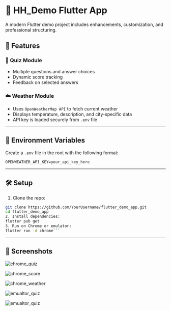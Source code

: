 # 📱 HH_Demo Flutter App

A modern Flutter demo project includes enhancements, customization, and professional structuring.



## 🚀 Features

### 🎯 Quiz Module
- Multiple questions and answer choices
- Dynamic score tracking
- Feedback on selected answers

### ☁️ Weather Module
- Uses `OpenWeatherMap API` to fetch current weather
- Displays temperature, description, and city-specific data
- API key is loaded securely from `.env` file

---

## 🔑 Environment Variables

Create a `.env` file in the root with the following format:

```env
OPENWEATHER_API_KEY=your_api_key_here
```

---

## 🛠 Setup

1. Clone the repo:
```bash
git clone https://github.com/YourUsername/flutter_demo_app.git
cd flutter_demo_app
2. Install dependencies:
flutter pub get
3. Run on Chrome or emulator:
flutter run -d chrome```
```
---


## 📸 Screenshots

![chrome_quiz](assets/images/chrome_quiz.png)

![chrome_score](assets/images/chrome_score.png)

![chrome_weather](assets/images/chrome_weather.png)

![emualtor_quiz](assets/images/emulator_quiz.png)

![emualtor_quiz](assets/images/emulator_weather.png)


